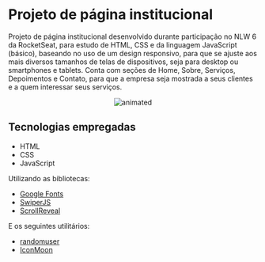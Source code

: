# Projeto de página institucional

Projeto de página institucional desenvolvido durante participação no NLW 6 da RocketSeat, para estudo de HTML, CSS e da linguagem JavaScript (básico), baseando no uso de um design responsivo, para que se ajuste aos mais diversos tamanhos de telas de dispositivos, seja para desktop ou smartphones e tablets.
Conta com seções de Home, Sobre, Serviços, Depoimentos e Contato, para que a empresa seja mostrada a seus clientes e a quem interessar seus serviços.

<p align="center">
  <img src="RPReplay_Final1626214447.gif" alt="animated" />
</p>


## Tecnologias empregadas

- HTML
- CSS
- JavaScript

Utilizando as bibliotecas:

- [Google Fonts](https://https://fonts.google.com/)
- [SwiperJS](https://https://github.com/nolimits4web/Swiper)
- [ScrollReveal](https://https://scrollrevealjs.org/)

E os seguintes utilitários:

- [randomuser](https://https://randomuser.me/photos)
- [IconMoon](https://icomoon.io/app/#/select)
